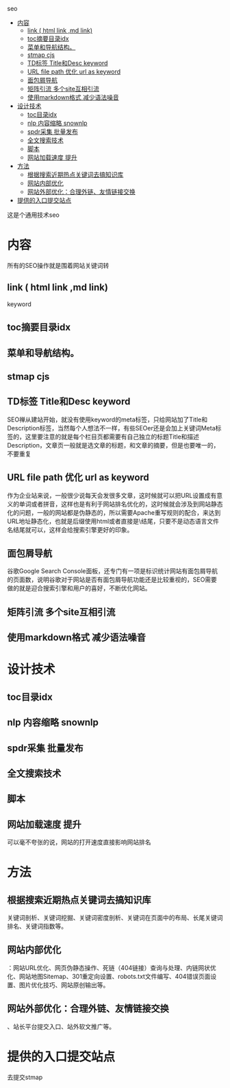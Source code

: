 
seo

<!-- TOC -->

- [内容](#内容)
  - [link ( html link ,md link)](#link--html-link-md-link)
  - [toc摘要目录idx](#toc摘要目录idx)
  - [菜单和导航结构。](#菜单和导航结构)
  - [stmap cjs](#stmap-cjs)
  - [TD标签 Title和Desc keyword](#td标签-title和desc-keyword)
  - [URL file path 优化 url as keyword](#url-file-path-优化-url-as-keyword)
  - [面包屑导航](#面包屑导航)
  - [矩阵引流 多个site互相引流](#矩阵引流-多个site互相引流)
  - [使用markdown格式 减少语法噪音](#使用markdown格式-减少语法噪音)
- [设计技术](#设计技术)
  - [toc目录idx](#toc目录idx)
  - [nlp 内容缩略 snownlp](#nlp-内容缩略-snownlp)
  - [spdr采集 批量发布](#spdr采集-批量发布)
  - [全文搜索技术](#全文搜索技术)
  - [脚本](#脚本)
  - [网站加载速度 提升](#网站加载速度-提升)
- [方法](#方法)
  - [根据搜索近期热点关键词去搞知识库](#根据搜索近期热点关键词去搞知识库)
  - [网站内部优化](#网站内部优化)
  - [网站外部优化：合理外链、友情链接交换](#网站外部优化合理外链友情链接交换)
- [提供的入口提交站点](#提供的入口提交站点)

<!-- /TOC -->

这是个通用技术seo

# 内容
所有的SEO操作就是围着网站关键词转

## link ( html link ,md link)
keyword
## toc摘要目录idx
## 菜单和导航结构。

## stmap cjs
## TD标签 Title和Desc keyword
SEO禅从建站开始，就没有使用keyword的meta标签，只给网站加了Title和Description标签，当然每个人想法不一样，有些SEOer还是会加上关键词Meta标签的，这里要注意的就是每个栏目页都需要有自己独立的标题Title和描述Description，文章页一般就是选文章的标题，和文章的摘要，但是也要唯一的，不要重复

## URL file path 优化 url as keyword
作为企业站来说，一般很少说每天会发很多文章，这时候就可以把URL设置成有意义的单词或者拼音，这样也是有利于网站排名优化的，这时候就会涉及到网站静态化的问题，一般的网站都是伪静态的，所以需要Apache重写规则的配合，来达到URL地址静态化，也就是后缀使用html或者直接是\结尾，只要不是动态语言文件名结尾就可以，这样会给搜索引擎更好的印象。


## 面包屑导航
谷歌Google Search Console面板，还专门有一项是标识统计网站有面包屑导航的页面数，说明谷歌对于网站是否有面包屑导航功能还是比较重视的，SEO需要做的就是迎合搜索引擎和用户的喜好，不断优化网站。

## 矩阵引流 多个site互相引流

## 使用markdown格式 减少语法噪音

# 设计技术
## toc目录idx
## nlp 内容缩略 snownlp
## spdr采集 批量发布
## 全文搜索技术
## 脚本
## 网站加载速度 提升
可以毫不夸张的说，网站的打开速度直接影响网站排名

# 方法
## 根据搜索近期热点关键词去搞知识库

关键词剖析、关键词挖掘、关键词密度剖析、关键词在页面中的布局、长尾关键词排名、关键词指数等。

## 网站内部优化
：网站URL优化、网页伪静态操作、死链（404链接）查询与处理、内链网状优化、网站地图Sitemap、301重定向设置、robots.txt文件编写、404错误页面设置、图片优化技巧、网站原创输出等。


## 网站外部优化：合理外链、友情链接交换

、站长平台提交入口、站外软文推广等。

#  提供的入口提交站点
去提交stmap